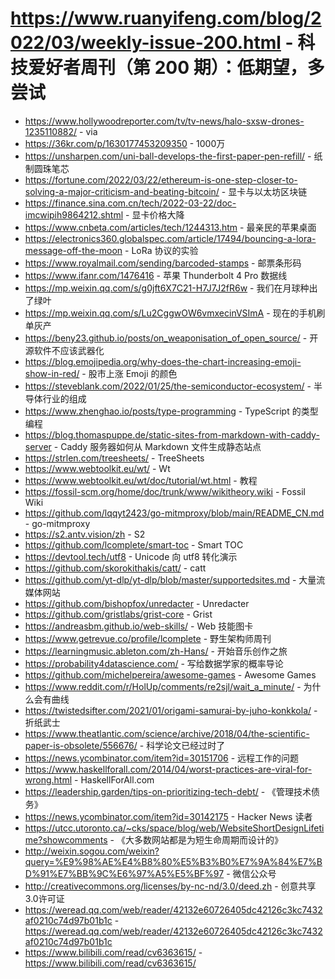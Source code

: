 # https://www.ruanyifeng.com/blog/2022/03/weekly-issue-200.html - 科技爱好者周刊（第 200 期）：低期望，多尝试

- https://www.hollywoodreporter.com/tv/tv-news/halo-sxsw-drones-1235110882/ - via
- https://36kr.com/p/1630177453209350 - 1000万
- https://unsharpen.com/uni-ball-develops-the-first-paper-pen-refill/ - 纸制圆珠笔芯
- https://fortune.com/2022/03/22/ethereum-is-one-step-closer-to-solving-a-major-criticism-and-beating-bitcoin/ - 显卡与以太坊区块链
- https://finance.sina.com.cn/tech/2022-03-22/doc-imcwipih9864212.shtml - 显卡价格大降
- https://www.cnbeta.com/articles/tech/1244313.htm - 最亲民的苹果桌面
- https://electronics360.globalspec.com/article/17494/bouncing-a-lora-message-off-the-moon - LoRa 协议的实验
- https://www.royalmail.com/sending/barcoded-stamps - 邮票条形码
- https://www.ifanr.com/1476416 - 苹果 Thunderbolt 4 Pro 数据线
- https://mp.weixin.qq.com/s/g0jft6X7C21-H7J7J2fR6w - 我们在月球种出了绿叶
- https://mp.weixin.qq.com/s/Lu2CggwOW6vmxecinVSImA - 现在的手机刷单灰产
- https://beny23.github.io/posts/on_weaponisation_of_open_source/ - 开源软件不应该武器化
- https://blog.emojipedia.org/why-does-the-chart-increasing-emoji-show-in-red/ - 股市上涨 Emoji 的颜色
- https://steveblank.com/2022/01/25/the-semiconductor-ecosystem/ - 半导体行业的组成
- https://www.zhenghao.io/posts/type-programming - TypeScript 的类型编程
- https://blog.thomaspuppe.de/static-sites-from-markdown-with-caddy-server - Caddy 服务器如何从 Markdown 文件生成静态站点
- https://strlen.com/treesheets/ - TreeSheets
- https://www.webtoolkit.eu/wt/ - Wt
- https://www.webtoolkit.eu/wt/doc/tutorial/wt.html - 教程
- https://fossil-scm.org/home/doc/trunk/www/wikitheory.wiki - Fossil Wiki
- https://github.com/lqqyt2423/go-mitmproxy/blob/main/README_CN.md - go-mitmproxy
- https://s2.antv.vision/zh - S2
- https://github.com/lcomplete/smart-toc - Smart TOC
- https://devtool.tech/utf8 - Unicode 向 utf8 转化演示
- https://github.com/skorokithakis/catt/ - catt
- https://github.com/yt-dlp/yt-dlp/blob/master/supportedsites.md - 大量流媒体网站
- https://github.com/bishopfox/unredacter - Unredacter
- https://github.com/gristlabs/grist-core - Grist
- https://andreasbm.github.io/web-skills/ - Web 技能图卡
- https://www.getrevue.co/profile/lcomplete - 野生架构师周刊
- https://learningmusic.ableton.com/zh-Hans/ - 开始音乐创作之旅
- https://probability4datascience.com/ - 写给数据学家的概率导论
- https://github.com/michelpereira/awesome-games - Awesome Games
- https://www.reddit.com/r/HolUp/comments/re2sjl/wait_a_minute/ - 为什么会有曲线
- https://twistedsifter.com/2021/01/origami-samurai-by-juho-konkkola/ - 折纸武士
- https://www.theatlantic.com/science/archive/2018/04/the-scientific-paper-is-obsolete/556676/ - 科学论文已经过时了
- https://news.ycombinator.com/item?id=30151706 - 远程工作的问题
- https://www.haskellforall.com/2014/04/worst-practices-are-viral-for-wrong.html - HaskellForAll.com
- https://leadership.garden/tips-on-prioritizing-tech-debt/ - 《管理技术债务》
- https://news.ycombinator.com/item?id=30142175 - Hacker News 读者
- https://utcc.utoronto.ca/~cks/space/blog/web/WebsiteShortDesignLifetime?showcomments - 《大多数网站都是为短生命周期而设计的》
- http://weixin.sogou.com/weixin?query=%E9%98%AE%E4%B8%80%E5%B3%B0%E7%9A%84%E7%BD%91%E7%BB%9C%E6%97%A5%E5%BF%97 - 微信公众号
- http://creativecommons.org/licenses/by-nc-nd/3.0/deed.zh - 创意共享3.0许可证
- https://weread.qq.com/web/reader/42132e60726405dc42126c3kc7432af0210c74d97b01b1c - https://weread.qq.com/web/reader/42132e60726405dc42126c3kc7432af0210c74d97b01b1c
- https://www.bilibili.com/read/cv6363615/ - https://www.bilibili.com/read/cv6363615/
